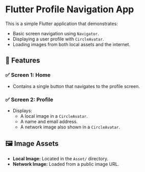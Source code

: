 # Flutter Profile Navigation App

This is a simple Flutter application that demonstrates:

- Basic screen navigation using `Navigator`.
- Displaying a user profile with `CircleAvatar`.
- Loading images from both local assets and the internet.

## 🚀 Features

### ✅ Screen 1: Home
- Contains a single button that navigates to the profile screen.

### ✅ Screen 2: Profile
- Displays:
  - A local image in a `CircleAvatar`.
  - A name and email address.
  - A network image also shown in a `CircleAvatar`.

## 🖼️ Image Assets

- **Local Image:** Located in the `Asset/` directory.
- **Network Image:** Loaded from a public image URL.
